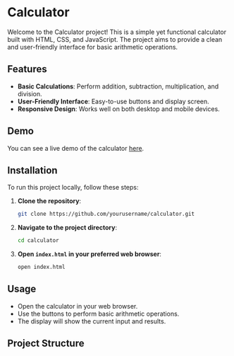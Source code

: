 # Calculator

Welcome to the Calculator project! This is a simple yet functional calculator built with HTML, CSS, and JavaScript. The project aims to provide a clean and user-friendly interface for basic arithmetic operations.

## Features

- **Basic Calculations**: Perform addition, subtraction, multiplication, and division.
- **User-Friendly Interface**: Easy-to-use buttons and display screen.
- **Responsive Design**: Works well on both desktop and mobile devices.

## Demo

You can see a live demo of the calculator [here](https://calcuverse.vercel.app/).

## Installation

To run this project locally, follow these steps:

1. **Clone the repository**:
    ```sh
    git clone https://github.com/yourusername/calculator.git
    ```
2. **Navigate to the project directory**:
    ```sh
    cd calculator
    ```
3. **Open `index.html` in your preferred web browser**:
    ```sh
    open index.html
    ```

## Usage

- Open the calculator in your web browser.
- Use the buttons to perform basic arithmetic operations.
- The display will show the current input and results.

## Project Structure

